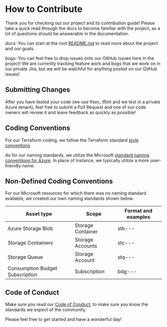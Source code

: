 # How to Contribute

Thank you for checking out our project and its contribution guide! Please take a quick read through the docs to become familiar with the project, as a lot of questions should be answerable in the documentation.

_docs:_ You can start at the root [README.md](https://github.com/liatrio/terraform-caf-azure/blob/main/README.md) to read more about the project and our goals.

_bugs:_ You can feel free to drop issues onto our GitHub issues here in the project! We are currently tracking feature work and bugs that we work on in our private Jira, but we will be watchful for anything posted on our GitHub issues!

## Submitting Changes

After you have tested your code (we use tfsec, tflint and we test in a private Azure tenant), feel free to submit a Pull Request and one of our code owners will review it and leave feedback as quickly as possible!

## Coding Conventions

For our Terraform coding, we follow the Terraform standard [style conventions](https://www.terraform.io/language/syntax/style)

As for our naming standards, we utilize the Microsoft [standard naming conventions for Azure](https://docs.microsoft.com/en-us/azure/cloud-adoption-framework/ready/azure-best-practices/resource-naming). In place of Instance, we typically utilize a more user-friendly name.

## Non-Defined Coding Conventions

For our Microsoft resources for which there was no naming standard avaliable, we created our own naming standards shown below.

| Asset type | Scope | Format and examples |
| ------ | ------ | ------ |
| Azure Storage Blob | Storage Container | stb-<app or service name>-<environment type>-<region name> |
| Storage Containers | Storage Accounts | stc-<app or service name>-<environment type>-<region name> |
| Storage Queue | Storage Account | stq-<app or service name>-<environment type>-<region name>|
| Consumption Budget Subscription | Subscription | bdg-<app or service name>-<environment type>-<region name> |

## Code of Conduct

Make sure you read our [Code of Conduct](https://github.com/liatrio/terraform-caf-azure/blob/main/Code_of_Conduct.md), to make sure you know the standards we expect of the community.

Please feel free to get started and have a wonderful day!
